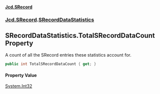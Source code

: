 #### [Jcd.SRecord](index.md 'index')
### [Jcd.SRecord](Jcd.SRecord.md 'Jcd.SRecord').[SRecordDataStatistics](Jcd.SRecord.SRecordDataStatistics.md 'Jcd.SRecord.SRecordDataStatistics')

## SRecordDataStatistics.TotalSRecordDataCount Property

A count of all the SRecord entries these statistics account for.

```csharp
public int TotalSRecordDataCount { get; }
```

#### Property Value
[System.Int32](https://docs.microsoft.com/en-us/dotnet/api/System.Int32 'System.Int32')